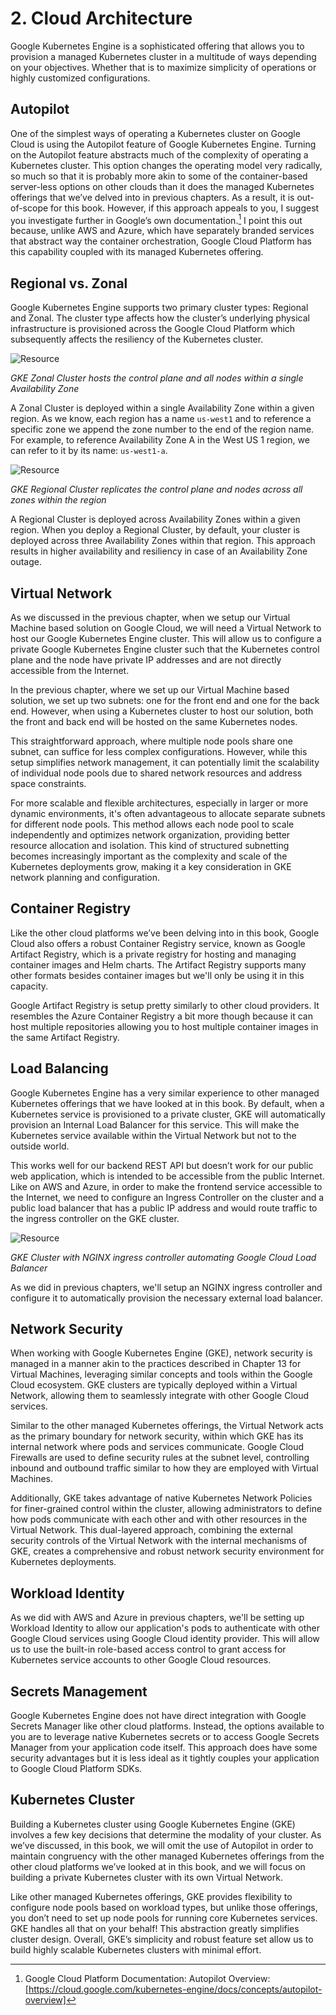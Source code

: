 # 2. Cloud Architecture

Google Kubernetes Engine is a sophisticated offering that allows you to provision a managed Kubernetes cluster in a multitude of ways depending on your objectives. Whether that is to maximize simplicity of operations or highly customized configurations.

## Autopilot

One of the simplest ways of operating a Kubernetes cluster on Google Cloud is using the Autopilot feature of Google Kubernetes Engine. Turning on the Autopilot feature abstracts much of the complexity of operating a Kubernetes cluster. This option changes the operating model very radically, so much so that it is probably more akin to some of the container-based server-less options on other clouds than it does the managed Kubernetes offerings that we’ve delved into in previous chapters. As a result, it is out-of-scope for this book. However, if this approach appeals to you, I suggest you investigate further in Google’s own documentation.[^1] I point this out because, unlike AWS and Azure, which have separately branded services that abstract way the container orchestration, Google Cloud Platform has this capability coupled with its managed Kubernetes offering.

## Regional vs. Zonal

Google Kubernetes Engine supports two primary cluster types: Regional and Zonal. The cluster type affects how the cluster’s underlying physical infrastructure is provisioned across the Google Cloud Platform which subsequently affects the resiliency of the Kubernetes cluster. 

![Resource][image-2]

_GKE Zonal Cluster hosts the control plane and all nodes within a single Availability Zone_

A Zonal Cluster is deployed within a single Availability Zone within a given region. As we know, each region has a name `us-west1` and to reference a specific zone we append the zone number to the end of the region name. For example, to reference Availability Zone A in the West US 1 region, we can refer to it by its name: `us-west1-a`. 

![Resource][image-1]

_GKE Regional Cluster replicates the control plane and nodes across all zones within the region_

A Regional Cluster is deployed across Availability Zones within a given region. When you deploy a Regional Cluster, by default, your cluster is deployed across three Availability Zones within that region. This approach results in higher availability and resiliency in case of an Availability Zone outage. 

## Virtual Network

As we discussed in the previous chapter, when we setup our Virtual Machine based solution on Google Cloud, we will need a Virtual Network to host our Google Kubernetes Engine cluster. This will allow us to configure a private Google Kubernetes Engine cluster such that the Kubernetes control plane and the node have private IP addresses and are not directly accessible from the Internet.

In the previous chapter, where we set up our Virtual Machine based solution, we set up two subnets: one for the front end and one for the back end. However, when using a Kubernetes cluster to host our solution, both the front and back end will be hosted on the same Kubernetes nodes. 

This straightforward approach, where multiple node pools share one subnet, can suffice for less complex configurations. However, while this setup simplifies network management, it can potentially limit the scalability of individual node pools due to shared network resources and address space constraints. 

For more scalable and flexible architectures, especially in larger or more dynamic environments, it's often advantageous to allocate separate subnets for different node pools. This method allows each node pool to scale independently and optimizes network organization, providing better resource allocation and isolation. This kind of structured subnetting becomes increasingly important as the complexity and scale of the Kubernetes deployments grow, making it a key consideration in GKE network planning and configuration.

## Container Registry

Like the other cloud platforms we’ve been delving into in this book, Google Cloud also offers a robust Container Registry service, known as Google Artifact Registry, which is a private registry for hosting and managing container images and Helm charts. The Artifact Registry supports many other formats besides container images but we'll only be using it in this capacity.

Google Artifact Registry is setup pretty similarly to other cloud providers. It resembles the Azure Container Registry a bit more though because it can host multiple repositories allowing you to host multiple container images in the same Artifact Registry. 

## Load Balancing

Google Kubernetes Engine has a very similar experience to other managed Kubernetes offerings that we have looked at in this book. By default, when a Kubernetes service is provisioned to a private cluster, GKE will automatically provision an Internal Load Balancer for this service. This will make the Kubernetes service available within the Virtual Network but not to the outside world.

This works well for our backend REST API but doesn’t work for our public web application, which is intended to be accessible from the public Internet. Like on AWS and Azure, in order to make the frontend service accessible to the Internet, we need to configure an Ingress Controller on the cluster and a public load balancer that has a public IP address and would route traffic to the ingress controller on the GKE cluster. 

![Resource][image-3]

_GKE Cluster with NGINX ingress controller automating Google Cloud Load Balancer_

As we did in previous chapters, we'll setup an NGINX ingress controller and configure it to automatically provision the necessary external load balancer.

## Network Security

When working with Google Kubernetes Engine (GKE), network security is managed in a manner akin to the practices described in Chapter 13 for Virtual Machines, leveraging similar concepts and tools within the Google Cloud ecosystem. GKE clusters are typically deployed within a Virtual Network, allowing them to seamlessly integrate with other Google Cloud services.

Similar to the other managed Kubernetes offerings, the Virtual Network acts as the primary boundary for network security, within which GKE has its internal network where pods and services communicate. Google Cloud Firewalls are used to define security rules at the subnet level, controlling inbound and outbound traffic similar to how they are employed with Virtual Machines. 

Additionally, GKE takes advantage of native Kubernetes Network Policies for finer-grained control within the cluster, allowing administrators to define how pods communicate with each other and with other resources in the Virtual Network. This dual-layered approach, combining the external security controls of the Virtual Network with the internal mechanisms of GKE, creates a comprehensive and robust network security environment for Kubernetes deployments.

## Workload Identity

As we did with AWS and Azure in previous chapters, we'll be setting up Workload Identity to allow our application's pods to authenticate with other Google Cloud services using Google Cloud identity provider. This will allow us to use the built-in role-based access control to grant access for Kubernetes service accounts to other Google Cloud resources.

## Secrets Management

Google Kubernetes Engine does not have direct integration with Google Secrets Manager like other cloud platforms. Instead, the options available to you are to leverage native Kubernetes secrets or to access Google Secrets Manager from your application code itself. This approach does have some security advantages but it is less ideal as it tightly couples your application to Google Cloud Platform SDKs.

## Kubernetes Cluster
Building a Kubernetes cluster using Google Kubernetes Engine (GKE) involves a few key decisions that determine the modality of your cluster. As we’ve discussed, in this book, we will omit the use of Autopilot in order to maintain congruency with the other managed Kubernetes offerings from the other cloud platforms we’ve looked at in this book, and we will focus on building a private Kubernetes cluster with its own Virtual Network.

Like other managed Kubernetes offerings, GKE provides flexibility to configure node pools based on workload types, but unlike those offerings, you don’t need to set up node pools for running core Kubernetes services. GKE handles all that on your behalf! This abstraction greatly simplifies cluster design. Overall, GKE’s simplicity and robust feature set allow us to build highly scalable Kubernetes clusters with minimal effort.

[^1]:	Google Cloud Platform Documentation: Autopilot Overview: [https://cloud.google.com/kubernetes-engine/docs/concepts/autopilot-overview]


[image-1]:	../images/GCP-Cluster-Regional.png
[image-2]:	../images/GCP-Cluster-Zonal.png
[image-3]:	../images/GCP-GKE-NetworkFlow.png